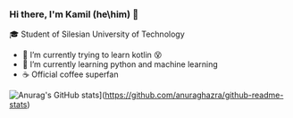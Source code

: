 ### Hi there, I'm Kamil (he\him) 👋

🎓 Student of Silesian University of Technology

- 🔭 I’m currently trying to learn kotlin 😵
- 🌱 I’m currently learning python and machine learning
- ☕ Official coffee superfan

![Anurag's GitHub stats](https://github-readme-stats.vercel.app/api?username=wymiatocz)](https://github.com/anuraghazra/github-readme-stats)
